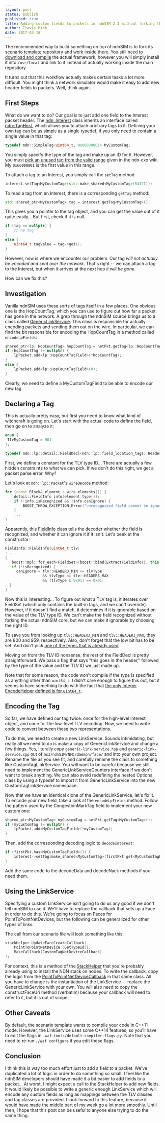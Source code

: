```yaml
---
layout: post
status: publish
published: true
title: Adding custom fields to packets in ndnSIM 2.3 without forking the entire repository.
author: Travis Mick
date: 2017-03-16
---
```

The recommended way to build something on top of ndnSIM is to fork its [scenario template](https://github.com/cawka/ndnSIM-scenario-template) repository and work inside there. You still need to [download and compile](http://ndnsim.net/2.3/getting-started.html) the actual framework, however you will simply install it into `/usr/local` and link to it instead of actually working inside the main repository.

It turns out that this workflow actually makes certain tasks a lot more difficult. You might think a network simulator would make it easy to add new header fields to packets. Well, think again.

<!-- more -->

## First Steps

What do we want to do? Our goal is to just add one field to the Interest packet header. The [ndn::Interest](http://ndnsim.net/2.3/doxygen/classndn_1_1Interest.html) class inherits an interface called [ndn::TagHost](http://ndnsim.net/2.3/doxygen/classndn_1_1TagHost.html), which allows you to attach arbitrary tags to it. Defining your own tag can be as simple as a single typedef, if you only need to contain a single value in that tag:

```cpp
typedef ndn::SimpleTag<uint64_t, 0x60000001> MyCustomTag;
```

You simply specify the type of the tag and make up an ID for it. However, you must [pick an unused tag from the valid range](https://redmine.named-data.net/projects/ndn-cxx/wiki/PacketTagTypes) given in the ndn-cxx wiki. My `0x60000001` is the first value in this range.

To attach a tag to an Interest, you simply call the `setTag` method:

```cpp
interest.setTag<MyCustomTag>(std::make_shared<MyCustomTag>(54321));
```

To read a tag from an Interest, there is a corresponding `getTag` method:

```cpp
std::shared_ptr<MyCustomTag> tag = interest.getTag<MyCustomTag>();
```

This gives you a pointer to the tag object, and you can get the value out of it quite easily... But first, check if it is null.

```cpp
if (tag == nullptr) {
    // no tag
}
else {
    uint64_t tagValue = tag->get();
}
```

However, now is where we encounter our problem. Our tag *will not actually be encoded and sent over the network*. That's right -- we can attach a tag to the Interest, but when it arrives at the next hop *it will be gone*.

How can we fix this?

## Investigation

Vanilla ndnSIM uses these sorts of tags itself in a few places. One obvious one is the HopCountTag, which you can use to figure out how far a packet has gone in the network. A grep through the ndnSIM source brings us to a class called [GenericLinkService](http://ndnsim.net/2.3/doxygen/classnfd_1_1face_1_1GenericLinkService.html). This class is responsible for actually encoding packets and sending them out on the wire. In particular, we can find the bit responsible for encoding the HopCountTag in a method called `encodeLpFields`:

```cpp
shared_ptr<lp::HopCountTag> hopCountTag = netPkt.getTag<lp::HopCountTag>();
if (hopCountTag != nullptr) {
    lpPacket.add<lp::HopCountTagField>(*hopCountTag);
}
else {
    lpPacket.add<lp::HopCountTagField>(0);
}
```

Clearly, we need to define a MyCustomTagField to be able to encode our new tag.

## Declaring a Tag

This is actually pretty easy, but first you need to know what kind of witchcraft is going on. Let's start with the actual code to define the field, then go on to analyze it:

```cpp
enum {
 TlvMyCustomTag = 901
};

typedef ndn::lp::detail::FieldDecl<ndn::lp::field_location_tags::Header, uint64_t, TlvMyCustomTag> MyCustomTagField;
```

First, we define a constant for the TLV type ID... There are actually a few hidden constraints to what we can pick. If we don't do this right, we get a packet parse error. Why?

Let's look at `ndn::lp::Packet`'s `wireDecode` method:

```cpp
for (const Block& element : wire.elements()) {
    detail::FieldInfo info(element.type());
    if (!info.isRecognized && !info.canIgnore) {
        BOOST_THROW_EXCEPTION(Error("unrecognized field cannot be ignored"));
    }
    ...
}
```

Apparently, this [FieldInfo](http://ndnsim.net/2.3/doxygen/classndn_1_1lp_1_1detail_1_1FieldInfo.html) class tells the decoder whether the field is recognized, and whether it can ignore it if it isn't. Let's peek at the constructor:

```cpp
FieldInfo::FieldInfo(uint64_t tlv)
: ...
{
   boost::mpl::for_each<FieldSet>(boost::bind(ExtractFieldInfo(), this, _1));
   if (!isRecognized) {
     canIgnore = tlv::HEADER3_MIN <= tlvType
                 && tlvType <= tlv::HEADER3_MAX
                 && (tlvType & 0x01) == 0x01;
  }
}
```

Now this is interesting... To figure out what a TLV tag is, it iterates over FieldSet (which only contains the built-in tags, and we can't override). However, if it doesn't find a match, it determines if it is ignorable based on the value of the TLV type ID. We can't make the field recognized without forking the actual ndnSIM core, but we can make it ignorable by choosing the right ID.

To save you from looking up `tlv::HEADER3_MIN` and `tlv::HEADER3_MAX`, they are 800 and 959, respectively. Also, don't forget that the low bit has to be set. And don't pick [one of the types that is already used](http://ndnsim.net/2.3/doxygen/lp_2tlv_8hpp_source.html).

Moving on from the TLV ID nonsense, the rest of the FieldDecl is pretty straightforward. We pass a flag that says "this goes in the header," followed by the type of the value and the TLV ID we just made up.

Note that for some reason, the code won't compile if the type is specified as anything other than `uint64_t`. I didn't care enough to figure this out, but it seems to have something to do with the fact that [the only integer EncodeHelper defined is for `uint64_t`](http://ndnsim.net/2.3/doxygen/field-decl_8hpp_source.html#l00085).

## Encoding the Tag

So far, we have defined our tag twice: once for the high-level Interest object, and once for the low-level TLV encoding. Now, we need to write code to convert between these two representations.

To do this, we need to create a new LinkService. Sounds intimidating, but really all we need to do is make a copy of GenericLinkService and change a few things. Yes, literally copy `generic-link-service.hpp` and `generic-link-service.cpp` out of `ns3/ndnSIM/NFD/daemon/face/` and into your own project. Rename the file as you see fit, and carefully rename the class to something like CustomTagLinkService. You will want to be careful because we still need to implement the GenericLinkServiceCounters interface if we don't want to break anything. We can also avoid redefining the nested Options class by using a typedef to import it from GenericLinkService into the new CustomTagLinkService namespace.

Now that we have an identical clone of the GenericLinkService, let's fix it. To encode your new field, take a look at the `encodeLpFields` method. Follow the pattern used by the CongestionMarkTag field to implement your new custom one:

```cpp
shared_ptr<MyCustomTag> myCustomTag = netPkt.getTag<MyCustomTag>();
if (myCustomTag != nullptr) {
    lpPacket.add<MyCustomTagField>(*myCustomTag);
}
```

Then, add the corresponding decoding logic to `decodeInterest`:
```cpp
if (firstPkt.has<MyCustomTagField>()) {
    interest->setTag(make_shared<MyCustomTag>(firstPkt.get<MyCustomTagField>()));
}
```

Add the same code to the decodeData and decodeNack methods if you need them.

## Using the LinkService

Specifying a custom LinkService isn't going to do us any good if we don't tell ndnSIM to use it. We'll have to replace the callback that sets up a Face in order to do this. We're going to focus on Faces for PointToPointNetDevices, but the following can be generalized for other types of links.

The call from our scenario file will look something like this:

```cpp
stackHelper.UpdateFaceCreateCallback(
    PointToPointNetDevice::GetTypeId(),
    MakeCallback(CustomTagNetDeviceCallback)
);
```

For context, this is a method of the [StackHelper](http://ndnsim.net/2.3/doxygen/classns3_1_1ndn_1_1StackHelper.html) that you're probably already using to install the NDN stack on nodes. To write the callback, copy the logic from the [PointToPointNetDeviceCallback](http://ndnsim.net/2.3/doxygen/ndn-stack-helper_8cpp_source.html#l00295) in that same class. All you have to change is the instantiation of the LinkService -- replace the GenericLinkService with your own. You will also need to copy the constructFaceUri method (verbatim) because your callback will need to refer to it, but it is out of scope.

## Other Caveats

By default, the scenario template wants to compile your code in C++11 mode. However, the LinkService uses some C++14 features, so you'll have to edit the flags in `.waf-tools/default-compiler-flags.py`. Note that you need to re-run `./waf configure` if you edit these flags.

## Conclusion

I think this is way too much effort just to add a field to a packet. We've duplicated a lot of logic in order to do something so small. I feel like the ndnSIM developers should have made it a bit easier to add fields to a packet... At worst, I might expect a call to the StackHelper to add new fields. It would likely be possible to write a generic enough LinkService which will encode any custom fields as long as mappings between the TLV classes and tag classes are provided. I look forward to this feature, because it would have made the middle part of my week go a lot more smoothly. Until then, I hope that this post can be useful to anyone else trying to do the same thing.

